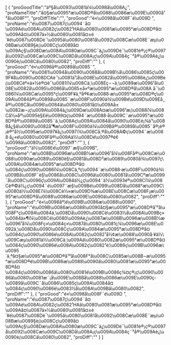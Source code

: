 [
	{
		"proGoodTitle":"äº§å\u0093\u0081ä¼\u0098å\u008A¿",
		"proNameTitle":"å¤§æ\u0095°æ\u008D®å\u0088\u0086æ\u009E\u0090å¹³å\u008F°",
		"proDiffTitle":"",
		"proGood":"é«\u0098å\u008F¯é\u009D ",
		"proName":"é\u0087\u0087ç\u0094¨å¤\u009Aè\u008A\u0082ç\u0082¹HAã\u0080\u0081æ\u0095°æ\u008D®å¤\u009Aå¤\u0087ä»½ã\u0080\u0081å¤±è´¥é\u0087\u008Dè¯\u0095ã\u0080\u0081å\u0092\u008Cæ\u008E¨æµ\u008Bæ\u0089§è¡\u008Cç­\u0089å¤\u009Aç§\u008Dæ\u008A\u0080æ\u009C¯ä¿\u009Dè¯\u0081è®¡ç®\u0097å\u0092\u008Cæ\u009C\u008Då\u008A¡ç\u009A\u0084ç¨³å®\u009Aè¿\u0090è¡\u008Cã\u0080\u0082",
		"proDiff":""
	},
	{
		"proGood":"é«\u0098å®\u0089å\u0085¨",
		"proName":"è\u0081\u0094å\u0090\u0088å\u009B½å\u0086\u0085ç\u009F¥å\u0090\u008DCAè¯\u0081ä¹¦å\u008E\u0082å\u0095\u0086è¿\u009Bè¡\u008Cèº«ä»½è®¤è¯\u0081ï¼\u008Cä¸\u008Eç¬¬ä¸\u0089æ\u0096¹å\u008E\u0082å\u0095\u0086å\u0085±å»ºæ\u0095°æ\u008D®å\u008A å¯\u0086ï¼\u008Cæ\u0095°ç\u009F¥ä¸ºå®¢æ\u0088·æ\u0095°æ\u008D®ç\u009A\u0084å®\u0089å\u0085¨æ\u008F\u0090ä¾\u009Bé\u009D\u009Eå¸¸å®\u008Cå\u0096\u0084ã\u0080\u0081å¤\u009Aå±\u0082æ¬¡ç\u009A\u0084ä¿\u009Dæ\u008A¤æ\u0096¹æ¡\u0088ï¼\u008Cå½»åº\u0095è§£é\u0099¤ç\u0094¨æ\u0088·å\u009C¨æ\u0095°æ\u008D®å®\u0089å\u0085¨ä¸\u008Aç\u009A\u0084å\u0090\u008Eé¡¾ä¹\u008Bå¿§ã\u0080\u0082å¹¶æ\u008F\u0090ä¾\u009Bå®\u0089å\u0085¨å®¡è®¡è®°å½\u0095æ\u0097¥å¿\u0097ï¼\u008Cå¸®å\u008A©ç\u0094¨æ\u0088·å¿«é\u0080\u009Få®\u009Aä½\u008Dé\u0097®é¢\u0098ã\u0080\u0082",
		"proDiff":""
	},
	{
		"proGood":"ä½\u008Eé\u0097¨æ§\u009B",
		"proName":"æ\u008B\u0096æ\u008B½æ\u0096¹å¼\u008Få®\u008Cæ\u0088\u0090æ\u0089\u0080è§\u0081å\u008D³æ\u0089\u0080å¾\u0097ç\u009A\u0084æ\u0095°æ\u008D®å¤\u0084ç\u0090\u0086ï¼\u008Cä¸ºç\u0094¨æ\u0088·æ\u008F\u0090ä¾\u009Bå\u008F¯è§\u0086å\u008C\u0096ã\u0080\u0081å\u009Cºæ\u0099¯å\u008C\u0096ç\u009A\u0084ä½¿ç\u0094¨ä½\u0093éª\u008Cï¼\u008Cè®©ä½¿ç\u0094¨é\u0097¨æ§\u009Bé\u0099\u008Då\u0088°æ\u009C\u0080ä½\u008Eï¼\u008Cè½»æ\u009D¾æ\u008E\u008Cæ\u008F¡æ\u0095°æ\u008D®å\u0088\u0086æ\u009E\u0090ã\u0080\u0082",
		"proDiff":""
	},
	{
		"proGood":"é«\u0098åº¦é\u009B\u0086æ\u0088\u0090",
		"proName":"é\u009B\u0086æ\u0088\u0090å¤§æ\u0095°æ\u008D®å¹³å\u008F°ç\u009A\u0084ä¸\u008Då\u0090\u008Cè\u0083½å\u008A\u009Bç»\u0084ä»¶ï¼\u008Cé\u0080\u009Aè¿\u0087æ\u008B\u0096æ\u008B½æ\u0096¹å¼\u008Fç»\u0084ç»\u0087ã\u0080\u0081ç¼\u0096æ\u008E\u0092ä¸\u008Då\u0090\u008Cç\u009A\u0084æ\u0095°æ\u008D®å¤\u0084ç\u0090\u0086è\u008A\u0082ç\u0082¹å½¢æ\u0088\u0090å·¥ä½\u009Cæµ\u0081ä½\u009Cä¸\u009Aã\u0080\u0082æ\u0095°æ\u008D®å¤\u0084ç\u0090\u0086è\u008A\u0082ç\u0082¹è¦\u0086ç\u009B\u0096æ\u0095´ä¸ªå¤§æ\u0095°æ\u008D®å¹³å\u008F°å\u008C\u0085æ\u008B¬æ\u0095°æ\u008D®é\u009B\u0086æ\u0088\u0090ã\u0080\u0081æ\u0095°æ\u008D®å¤\u0084ç\u0090\u0086ã\u0080\u0081é\u009B\u0086ç¾¤ç®¡ç\u0090\u0086ã\u0080\u0081æ¨¡å\u009E\u008Bå\u0088\u0086æ\u009E\u0090ç­\u0089å\u009C¨å\u0086\u0085ç\u009A\u0084å¤\u0084ç\u0090\u0086è\u0083½å\u008A\u009Bã\u0080\u0082",
		"proDiff":""
	},
	{
		"proGood":"é«\u0098å\u008F¯é\u009D ",
		"proName":"é\u0087\u0087ç\u0094¨å¤\u009Aè\u008A\u0082ç\u0082¹HAã\u0080\u0081æ\u0095°æ\u008D®å¤\u009Aå¤\u0087ä»½ã\u0080\u0081å¤±è´¥é\u0087\u008Dè¯\u0095ã\u0080\u0081å\u0092\u008Cæ\u008E¨æµ\u008Bæ\u0089§è¡\u008Cç­\u0089å¤\u009Aç§\u008Dæ\u008A\u0080æ\u009C¯ä¿\u009Dè¯\u0081è®¡ç®\u0097å\u0092\u008Cæ\u009C\u008Då\u008A¡ç\u009A\u0084ç¨³å®\u009Aè¿\u0090è¡\u008Cã\u0080\u0082",
		"proDiff":""
	}
]